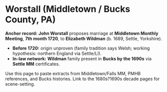 ﻿# Worstall (Middletown / Bucks County, PA)

**Anchor record:** **John Worstall** proposes marriage at **Middletown Monthly Meeting**, **7th month 1720**, to **Elizabeth Wildman** (b. 1689, Settle, Yorkshire).

- **Before 1720:** origin unproven (family tradition says Welsh; working hypothesis: northern England via Settle/LI).
- **In-law network:** **Wildman** family present in **Bucks by the 1690s** via **Settle MM** certificates.

Use this page to paste extracts from Middletown/Falls MM, PMHB references, and Bucks histories. Link to the 1680s?1690s decade pages for scene-setting.

